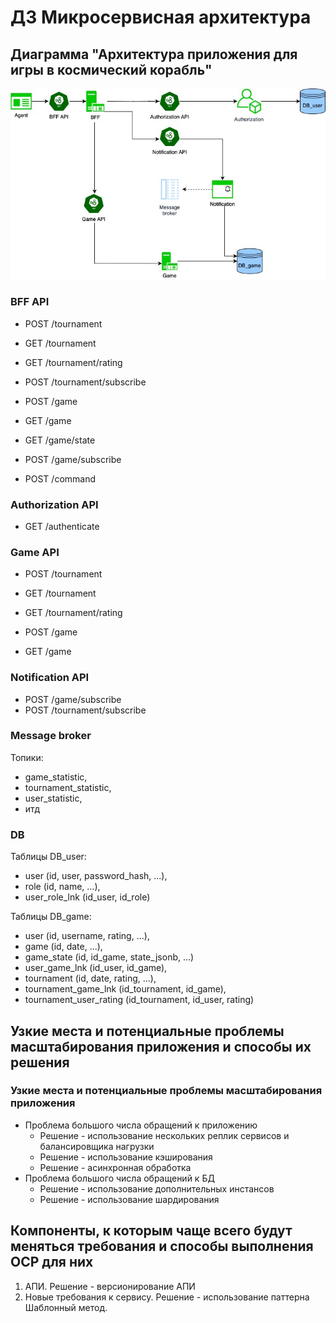 # ДЗ Микросервисная архитектура
## Диаграмма "Архитектура приложения для игры в космический корабль"
![MSA_architecture_main.jpg](MSA_architecture_main.jpg)
### BFF API
* POST /tournament
* GET /tournament


* GET /tournament/rating
* POST /tournament/subscribe


* POST /game
* GET /game
* GET /game/state
* POST /game/subscribe

* POST /command

### Authorization API
* GET /authenticate

### Game API
* POST /tournament
* GET /tournament
* GET /tournament/rating


* POST /game
* GET /game

### Notification API
* POST /game/subscribe
* POST /tournament/subscribe

### Message broker
Топики:
* game_statistic, 
* tournament_statistic, 
* user_statistic, 
* итд

### DB
Таблицы DB_user:
* user (id, user, password_hash, ...), 
* role (id, name, ...), 
* user_role_lnk (id_user, id_role)

Таблицы DB_game: 
* user (id, username, rating, ...), 
* game (id, date, ...), 
* game_state (id, id_game, state_jsonb, ...)
* user_game_lnk (id_user, id_game), 
* tournament (id, date, rating, ...), 
* tournament_game_lnk (id_tournament, id_game), 
* tournament_user_rating (id_tournament, id_user, rating)

## Узкие места и потенциальные проблемы масштабирования приложения и способы их решения
### Узкие места и потенциальные проблемы масштабирования приложения
* Проблема большого числа обращений к приложению
  * Решение - использование нескольких реплик сервисов и балансировщика нагрузки
  * Решение - использование кэширования
  * Решение - асинхронная обработка
* Проблема большого числа обращений к БД
  * Решение - использование дополнительных инстансов
  * Решение - использование шардирования

## Компоненты, к которым чаще всего будут меняться требования и способы выполнения OCP для них
1. АПИ. Решение - версионирование АПИ
2. Новые требования к сервису. Решение - использование паттерна Шаблонный метод.
